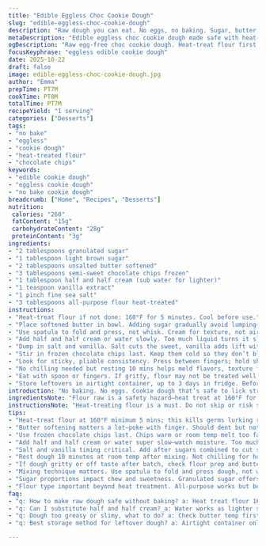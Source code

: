 ```yaml
---
title: "Edible Eggless Choc Cookie Dough"
slug: "edible-eggless-choc-cookie-dough"
description: "Raw dough you can eat. No eggs, no baking. Sugar, butter, chocolate chips, plus vanilla and a pinch of salt for balance. I swapped some water for cream—adds body without heaviness. Brown sugar less than usual; brings chewiness. Flour is key but be cautious: raw flour can carry risks—so heat it first or use heat-treated variety. Mix till it sticks but not sloppy. Texture’s king here. Chocolate chips frozen before adding stop sinking. No mixer needed, just elbow grease. Skip over-creaming or it’s greasy. A lickable treat, when dough and chips hit right and butter soft but not melted."
metaDescription: "Edible eggless choc cookie dough made safe with heat-treated flour and frozen chips. No baking, chewy texture with buttery richness and subtle sweetness."
ogDescription: "Raw egg-free choc cookie dough. Heat-treat flour first. Frozen chips keep crunch. Soft butter, slow mix, texture guide. Eat spoon or fingers. No chilling needed."
focusKeyphrase: "eggless edible cookie dough"
date: 2025-10-22
draft: false
image: edible-eggless-choc-cookie-dough.jpg
author: "Emma"
prepTime: PT7M
cookTime: PT0M
totalTime: PT7M
recipeYield: "1 serving"
categories: ["Desserts"]
tags:
- "no bake"
- "eggless"
- "cookie dough"
- "heat-treated flour"
- "chocolate chips"
keywords:
- "edible cookie dough"
- "eggless cookie dough"
- "no bake cookie dough"
breadcrumb: ["Home", "Recipes", "Desserts"]
nutrition: 
 calories: "260"
 fatContent: "15g"
 carbohydrateContent: "28g"
 proteinContent: "3g"
ingredients:
- "2 tablespoons granulated sugar"
- "1 tablespoon light brown sugar"
- "2 tablespoons unsalted butter softened"
- "3 tablespoons semi-sweet chocolate chips frozen"
- "1 tablespoon half and half cream (sub water for lighter)"
- "1 teaspoon vanilla extract"
- "1 pinch fine sea salt"
- "3 tablespoons all-purpose flour heat-treated"
instructions:
- "Heat-treat flour if not done: 160°F for 5 minutes. Cool before use."
- "Place softened butter in bowl. Adding sugar gradually avoid lumping—start with granulated, then brown."
- "Use spatula to fold and press, not whisk. Cream for texture, not air. Dough should cling to itself like Play-Doh but not greasy. Watch texture closely."
- "Add half and half cream or water slowly. Too much liquid turns it sloppy. Go for barely combined, enough moisture to bind."
- "Dump in salt and vanilla. Salt cuts the sweet, vanilla adds lift without dominating. Mix until you smell aroma but no more than needed."
- "Stir in frozen chocolate chips last. Keep them cold so they don’t bleed or melt. Mix gently to distribute, not crush."
- "Look for sticky, pliable consistency. Press between fingers; hold shape but still soft. Too dry? Add tiny splash more cream, too wet? Fold in extra flour sparingly."
- "No chilling needed but resting 10 mins helps meld flavors, texture firms up. Watch dough—not by clock, but feel and smell."
- "Eat with spoon or fingers. If gritty, flour may not be treated well. If greasy, butter was over-softened or overmixed."
- "Store leftovers in airtight container, up to 3 days in fridge. Before eating, let it soften slightly at room temp."
introduction: "No baking. No eggs. Cookie dough that’s safe to lick straight from the bowl. I always balked at raw dough risks until I learned to heat-treat flour and ditch eggs. This mix hits chewy and buttery with a chocolate crunch in every bite. Swapping some water for half and half was an experiment to boost creaminess without heaviness—worked wonders. Brown sugar cut back to keep sweet chewiness balanced. Butter softened but firm enough to hold the mix—too soft means mess. Chocolate chips cold from freezer keeps them intact and melty but fresh in dough. Mix by hand, no mixer madness, watch texture constantly. Sticky, yet shape holds. Rest a bit, flavors marry, dough firms. No chilling needed but if impatient, 10 minutes does it. Eat with a spoon or fingers—totally personal style. Raw flour safety is everything: heat it or buy treated. I ruined a batch once by not doing this. Learned the hard way. Keep lid tight on leftovers or dryness creeps in. Better than store-bought fake stuff in taste and texture."
ingredientsNote: "Flour raw is a safety hazard—heat treat at 160°F for at least 5 minutes on a baking sheet, cooling fully before mixing. Butter soft but not melted gives structure and mouthfeel; if too warm it turns greasy and slumps. Brown sugar less than usual preserves chew without turning dough dark or sticky. Vanilla extract choice impacts aroma: pure or imitation both fine depending on pantry life. Chocolate chips frozen keep shape and crunch yet soften just enough inside dough. Water can swap for half and half or milk—cream cuts dryness. Salt balances sweet but watch quantity or flavor skews. Sugar proportions can be tweaked for sweetness; granulated for structure, brown for moisture. If flour gritty in raw dough, could be burned during prep. Refrigerate leftovers tightly wrapped to prevent drying and flavor loss."
instructionsNote: "Heat-treating flour is a must. Do not skip or risk salmonella or E. coli. Butter must be softened but not melted; test by pressing finger gently—should dent but hold. Mixing by hand allows sense of texture; do not rush this step. Use spatula to fold, not whisk. Adding liquid slowly crucial; too much kills consistency. Salt addition after sugars ensures sharp balance. Crushed chips ruin dough texture; use frozen to avoid melting. Dough should be sticky and come together, not dry or crumbly—add liquid or flour little by little to adjust. Resting dough is about flavor melding and soft firmness—don’t skip but no need to chill for hours. Storage airtight, refrigerate. When serving cold from fridge, let soften 5–10, texture improves. Watch for graininess from untreated flour or butter issues."
tips:
- "Heat-treat flour at 160°F minimum 5 mins; this kills germs lurking raw. Spread thin on tray; cool fully before mixing. Skipping heats risks salmonella or E coli. Flour gritty? Likely burnt or underprepared. Test by scent and feel before adding."
- "Butter softening matters a lot—poke with finger. Should dent but not melt. Too warm butter turns greasy, slumps dough. Too cold leads to clumps. Room temp, hold shape. Fold sugar gradually into softened butter; coarse granulated first then brown sugar for chew. Avoid whisking to keep texture dense, not airy."
- "Use frozen chocolate chips last. Chips warm or room temp melt too fast. Drop them cold into dough; fold gently. Crushing ruins dough texture; chips bleed into mix and look greasy. Frozen chips keep crunch, distribute evenly if mixed slowly. Mix by hand not electric; feel dough cling, not sloppy or dry."
- "Add half and half cream or water super slow—watch moisture. Too much liquid turns dough runny, unworkable. Go barely combined. Feel dough hold when pinched but still soft. If dry, splash cream or water little by little. If wet, fold in more flour sparingly to avoid toughness or dryness later."
- "Salt and vanilla timing critical. Add after sugars combined to cut sweetness sharply. Vanilla lifts aroma without dominating; choose good quality or imitation based on pantry life. Mix just until you smell vanilla, no longer. Overmixing kills aroma and sets greasy texture."
- "Rest dough 10 minutes at room temp after mixing. Not chilling for hours but short wait firms dough and lets flavors marry. Watch and smell dough, not clock. If still gritty or harsh aroma, flour not heat-treated or butter compromised. Dough should feel pliable, sticky, like soft Play-Doh but hold shape."
- "If dough gritty or off taste after batch, check flour prep and butter softness first. Oven temps vary; reheating flour if burnt is waste. Store leftovers airtight in fridge max 3 days. Let soften 5 to 10 minutes at room temp before eating for texture reset. Don’t freeze; moisture disrupts texture."
- "Mixing technique matters. Use spatula to fold and press dough, not whisk or beat. Air kills chewiness and melts butter too fast. Mixing by hand lets you feel changes—sticky but not greasy is key. Lumpiness from cold butter okay initially; smooth out with gentle folding, not rush."
- "Sugar proportions impact chew and sweetness. Granulated sugar offers structure; brown sugar holds moisture and chewiness. Cutting brown sugar less than typical avoids too dark or sticky dough. Adjust softly if needed but keep balance. Salt quantity small; too much skews flavor harshly."
- "Flour type important beyond heat treatment. All-purpose works but beware untreated. Cornstarch or gluten-free swaps need caution, texture differs. Cold chips and slow mixing have bigger impact on final chew than flour variant. Texture senses guide progress more than time."
faq:
- "q: How to make raw dough safe without baking? a: Heat treat flour 160°F 5 mins minimum. Don’t skip. Kills salmonella, E coli risk lurking in raw flour. Cool before adding. Eggs omitted. Flour treatment key safety point here."
- "q: Can I substitute half and half cream?_a: Water works as lighter swap; less creamy but moisture still binds. Milk also okay but risks slight graininess. Use slow addition to keep consistency. Cream boosts mouthfeel without heaviness but optional."
- "q: Dough too greasy or slimy, what to do? a: Check butter temp first; too warm causes slump. Mixing too fast or over-creaming adds air and breaks fat. Fold gently. Refrigerate mishandled dough to firm or add small flour pinch. Adjust step-by-step."
- "q: Best storage method for leftover dough? a: Airtight container only. Fridge max 3 days. Let sit at room temp 5–10 mins before eating. Freezing ruins texture—moisture expansion cracks dough. Keep sealed to avoid drying or flavor loss."

---
```

